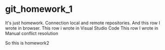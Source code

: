 # git_homework_1
It's just homework. Connection local and remote repositories.
And this row I wrote in browser.
This row i wrote in Visual Studio Code
This row I wrote in Manual conflict resolution

So this is homework2